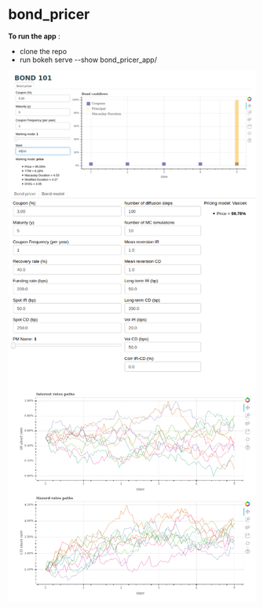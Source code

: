 # bond_pricer

**To run the app** :
* clone the repo
* run bokeh serve --show bond_pricer_app/

<img src="./bond_101.png"
     alt="bond_101"
     style="float: left; margin-right: 10px;" />

<img src="./bond_101_model_param.png"
     alt="bond_101_model_param"
     style="float: left; margin-right: 10px;" />


<img src="./bond_101_model_paths.png"
     alt="bond_101_model_paths"
     style="float: left; margin-right: 10px;" />
